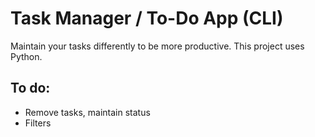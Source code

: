 # Task Manager / To-Do App (CLI)
Maintain your tasks differently to be more productive. This project uses Python.

## To do:
- Remove tasks, maintain status
- Filters
